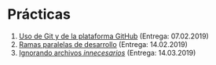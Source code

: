 # Prácticas

1. [Uso de Git y de la plataforma GitHub](./1/README.md) (Entrega:
   07.02.2019)
2. [Ramas paralelas de desarrollo](./2/README.md) (Entrega: 14.02.2019)
3. [Ignorando archivos *innecesarios*](./3/README.md) (Entrega: 14.03.2019)
